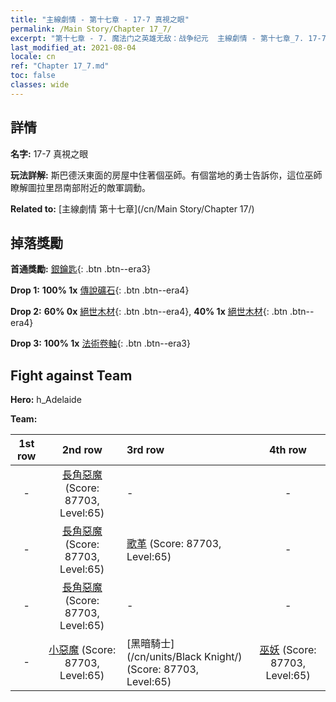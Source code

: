 ```yaml
---
title: "主線劇情 - 第十七章 - 17-7 真視之眼"
permalink: /Main Story/Chapter 17_7/
excerpt: "第十七章 - 7. 魔法门之英雄无敌：战争纪元  主線劇情 - 第十七章_7. 17-7 真視之眼"
last_modified_at: 2021-08-04
locale: cn
ref: "Chapter 17_7.md"
toc: false
classes: wide
---
```


## 詳情

 **名字:** 17-7 真視之眼

 **玩法詳解:** 斯巴德沃東面的房屋中住著個巫師。有個當地的勇士告訴你，這位巫師瞭解圖拉里昂南部附近的敵軍調動。

 **Related to:** [主線劇情 第十七章](/cn/Main Story/Chapter 17/)

## 掉落獎勵

 **首通獎勵:** [銀鑰匙](/cn/Items/con_693/){: .btn .btn--era3}

 **Drop 1:** **100% 1x** [傳說礦石](/cn/Items/mat_54/){: .btn .btn--era4}

 **Drop 2:** **60% 0x** [絕世木材](/cn/Items/mat_48/){: .btn .btn--era4}, **40% 1x** [絕世木材](/cn/Items/mat_48/){: .btn .btn--era4}

 **Drop 3:** **100% 1x** [法術卷軸](/cn/Items/con_694/){: .btn .btn--era3}


## Fight against Team
 **Hero:** h_Adelaide

 **Team:**


  | 1st row | 2nd row | 3rd row | 4th row |
  |:----:|:----:|:----|:----:|
  | - | [長角惡魔](/cn/units/Demon/) (Score: 87703, Level:65)  | - | - |
  | - | [長角惡魔](/cn/units/Demon/) (Score: 87703, Level:65)  | [歌革](/cn/units/Gog/) (Score: 87703, Level:65)  | - |
  | - | [長角惡魔](/cn/units/Demon/) (Score: 87703, Level:65)  | - | - |
  | - | [小惡魔](/cn/units/Imp/) (Score: 87703, Level:65)  | [黑暗騎士](/cn/units/Black Knight/) (Score: 87703, Level:65)  | [巫妖](/cn/units/Lich/) (Score: 87703, Level:65)  |


